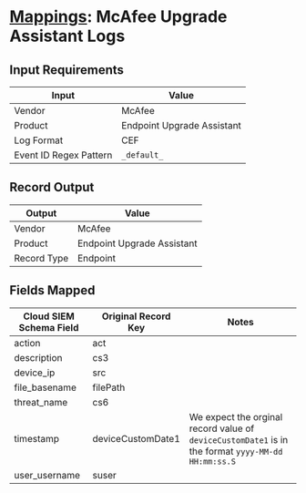 # [Mappings](README.md): McAfee Upgrade Assistant Logs

## Input Requirements

|Input|Value|
|-----|-----|
|Vendor|McAfee|
|Product|Endpoint Upgrade Assistant|
|Log Format|CEF|
|Event ID Regex Pattern|`_default_`|

## Record Output

|Output|Value|
|------|-----|
|Vendor|McAfee|
|Product|Endpoint Upgrade Assistant|
|Record Type|Endpoint|

## Fields Mapped

|Cloud SIEM Schema Field|Original Record Key|Notes|
|-----------------------|-------------------|-----|
|action|act||
|description|cs3||
|device_ip|src||
|file_basename|filePath||
|threat_name|cs6||
|timestamp|deviceCustomDate1|We expect the orginal record value of `deviceCustomDate1` is in the format `yyyy-MM-dd HH:mm:ss.S`|
|user_username|suser||

